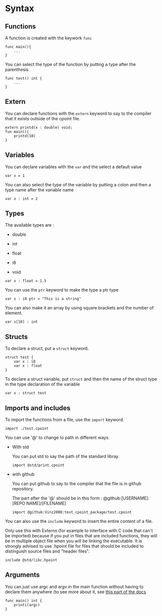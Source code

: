 # Syntax

## Functions

A function is created with the keywork ```func```

```
func main(){
    ...
}
```

You can select the type of the function by putting a type after the parenthesis

```
func test() int {
    ...
}
```

## Extern

You can declare functions with the ```extern``` keyword to say to the compiler that it exists outside of the cpoint file.

```
extern printd(x : double) void;
fun main(){
    printd(10)
}
```

## Variables

You can declare variables with the ```var``` and the select a default value

```
var x = 1
```

You can also select the type of the variable by putting a colon and then a type name after the variable name

```
var x : int = 2
```

## Types

The available types are : 

- double

- int

- float

- i8

- void

```
var x : float = 1.5
```

You can use the ```ptr``` keyword to make the type a ptr type

```
var x : i8 ptr = "This is a string"
```

You can also make it an array by using square brackets and the number of element.

```
var x[10] : int 
```

## Structs

To declare a struct, put a ```struct``` keyword.

```
struct test {
    var x : i8
    var x : float
}
```

 To declare a struct variable, put `struct` and then the name of the struct type in the type declaration of the variable

```
var x : struct test
```

## Imports and includes

To import the functions from a file, use the ```import``` keyword.

```
import ./test.cpoint
```

You can use '@' to change to path in different ways.

- With std
  
  You can put std to say the path of the standard libray.
  
  ```
  import @std/print.cpoint
  ```

- with github
  
  You can put github to say to the compiler that the file is in github repository.
  
  The part after the '@' should be in this form : @github:[USERNAME]:[REPO NAME]/[FILENAME]
  
  ```
  import @github:Vinz2008:test_cpoint_package/test.cpoint
  ```

You can also use the ```include``` keyword to insert the entire content of a file. 

Only use this with Externs (for example to interface with C code that can't be imported) because if you put in files that are included functions, they will be in multiple object file when you will be linking the executable. It is strongly advised to use .hpoint file for files that should be included to distinguish source files and "header files".

```
include @std/libc.hpoint
```

## Arguments

You can just use argc and argv in the main function without having to declare them anywhere (to see more about it, see [this part of the docs](./theory.md#Args-(Argc-and-Argv))

```
func main() int {
    printi(argc)
}
```
